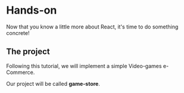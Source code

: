 # Hands-on

Now that you know a little more about React, it's time to do something concrete!

## The project

Following this tutorial, we will implement a simple Video-games e-Commerce.

Our project will be called **game-store**.
